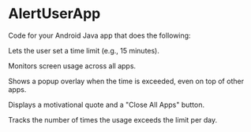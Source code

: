 # AlertUserApp
Code for your Android Java app that does the following:

Lets the user set a time limit (e.g., 15 minutes).

Monitors screen usage across all apps.

Shows a popup overlay when the time is exceeded, even on top of other apps.

Displays a motivational quote and a "Close All Apps" button.

Tracks the number of times the usage exceeds the limit per day.
